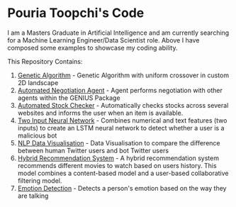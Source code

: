 # Pouria Toopchi's Code
I am a Masters Graduate in Artificial Intelligence and am currently searching for a Machine Learning Engineer/Data Scientist role. Above I have composed some examples to showcase my coding ability.

This Repository Contains:
1. [Genetic Algorithm](https://github.com/ptoopchi/sample-code/tree/main/Genetic_Algorithm/src) - Genetic Algorithm with uniform crossover in custom 2D landscape
2. [Automated Negotiation Agent](https://github.com/ptoopchi/sample-code/tree/main/Negotiation_Agent/group9) - Agent performs negotiation with other agents within the GENIUS Package
3. [Automated Stock Checker](https://github.com/ptoopchi/sample-code/tree/main/Stock_Check) - Automatically checks stocks across several websites and informs the user when an item is available. 
4. [Two Input Neural Network](https://github.com/ptoopchi/sample-code/tree/main/PyTorch_2NN) - Combines numerical and text features (two inputs) to create an LSTM neural network to detect whether a user is a malicious bot
5. [NLP Data Visualisation](https://github.com/ptoopchi/sample-code/blob/main/NLP_Data_Visualisation.ipynb) - Data Visualisation to compare the difference between human Twitter users and bot Twitter users
6. [Hybrid Recommendation System](https://github.com/ptoopchi/sample-code/tree/main/Recommendation_System) - A hybrid recommendation system recommends different movies to watch based on users history. This model combines a content-based model and a user-based collaborative filtering model.
7. [Emotion Detection](https://github.com/ptoopchi/sample-code/tree/main/Emotion_Detection) - Detects a person's emotion based on the way they are talking
